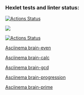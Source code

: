 ### Hexlet tests and linter status:
[![Actions Status](https://github.com/nikboxinbox/frontend-project-lvl1/workflows/hexlet-check/badge.svg)](https://github.com/nikboxinbox/frontend-project-lvl1/actions)

<a href="https://codeclimate.com/github/codeclimate/codeclimate/maintainability"><img src="https://api.codeclimate.com/v1/badges/a99a88d28ad37a79dbf6/maintainability" /></a>

[![Actions Status](https://github.com/nikboxinbox/frontend-project-lvl1/workflows/lint/badge.svg)](https://github.com/nikboxinbox/frontend-project-lvl1/actions)


[Asciinema brain-even](https://asciinema.org/a/UAf7AeueaqWEJ93gqFazXYATX)


[Asciinema brain-calc](https://asciinema.org/a/uSSZVnrSasAtnhApk5naIBZkH)


[Asciinema brain-gcd](https://asciinema.org/a/2LO8koL4RtF1g8XckTLqXAFSP)


[Asciinema brain-progression](https://asciinema.org/a/8pmYeFeqFlCgZKBggDucguQe7)

 
 [Asciinema brain-prime](https://asciinema.org/a/aXwS4n2DCgP0MCb7Gvp0Hb7GR)





